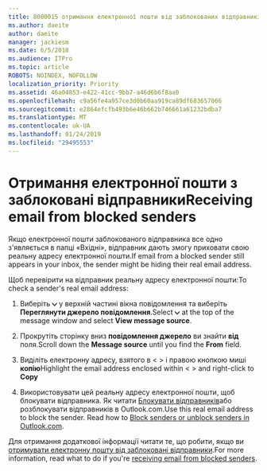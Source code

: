 ```yaml
---
title: 8000015 отримання електронної пошти від заблокованих відправників в Outlook.com
ms.author: daeite
author: daeite
manager: jackiesm
ms.date: 6/5/2018
ms.audience: ITPro
ms.topic: article
ROBOTS: NOINDEX, NOFOLLOW
localization_priority: Priority
ms.assetid: 46a04853-e422-41cc-9bb7-a46d6b6f8aa0
ms.openlocfilehash: c9a56fe4a957ce3d0b60aa919ca89df683657066
ms.sourcegitcommit: e2864efcfb493b6e46b662b746661a61232bdba7
ms.translationtype: MT
ms.contentlocale: uk-UA
ms.lasthandoff: 01/24/2019
ms.locfileid: "29495553"
---
```

# <a name="receiving-email-from-blocked-senders"></a><span data-ttu-id="8f4a9-102">Отримання електронної пошти з заблоковані відправники</span><span class="sxs-lookup"><span data-stu-id="8f4a9-102">Receiving email from blocked senders</span></span>

<span data-ttu-id="8f4a9-103">Якщо електронної пошти заблокованого відправника все одно з'являється в папці «Вхідні», відправник дають змогу приховати свою реальну адресу електронної пошти.</span><span class="sxs-lookup"><span data-stu-id="8f4a9-103">If email from a blocked sender still appears in your inbox, the sender might be hiding their real email address.</span></span>
  
<span data-ttu-id="8f4a9-104">Щоб перевірити на відправник реальну адресу електронної пошти:</span><span class="sxs-lookup"><span data-stu-id="8f4a9-104">To check a sender's real email address:</span></span>
  
1. <span data-ttu-id="8f4a9-105">Виберіть ![додаткові дії](media/11884972-7ebb-4afe-8b50-63efefb7cca8.png) у верхній частині вікна повідомлення та виберіть **Переглянути джерело повідомлення**.</span><span class="sxs-lookup"><span data-stu-id="8f4a9-105">Select ![More actions](media/11884972-7ebb-4afe-8b50-63efefb7cca8.png) at the top of the message window and select **View message source**.</span></span>
    
2. <span data-ttu-id="8f4a9-106">Прокрутіть сторінку вниз **повідомлення джерело** ви знайти **від** поля.</span><span class="sxs-lookup"><span data-stu-id="8f4a9-106">Scroll down the **Message source** until you find the **From** field.</span></span> 
    
3. <span data-ttu-id="8f4a9-107">Виділіть електронну адресу, взятого в \< \> і правою кнопкою миші **копію**</span><span class="sxs-lookup"><span data-stu-id="8f4a9-107">Highlight the email address enclosed within \< \> and right-click to **Copy**</span></span>
    
4. <span data-ttu-id="8f4a9-p101">Використовувати цей реальну адресу електронної пошти, щоб блокувати відправника. Як читати [Блокувати відправників](https://support.office.com/article/afba1c94-77bb-4f50-8b85-057cf52f4d5e.aspx)або розблокувати відправників в Outlook.com.</span><span class="sxs-lookup"><span data-stu-id="8f4a9-p101">Use this real email address to block the sender. Read how to [Block senders or unblock senders in Outlook.com](https://support.office.com/article/afba1c94-77bb-4f50-8b85-057cf52f4d5e.aspx).</span></span>
    
<span data-ttu-id="8f4a9-110">Для отримання додаткової інформації читати те, що робити, якщо ви [отримувати електронну пошту від заблоковані відправники](https://go.microsoft.com/fwlink/p/?linkid=2002011&amp;clcid=0x409).</span><span class="sxs-lookup"><span data-stu-id="8f4a9-110">For more information, read what to do if you're [receiving email from blocked senders](https://go.microsoft.com/fwlink/p/?linkid=2002011&amp;clcid=0x409).</span></span>
  


